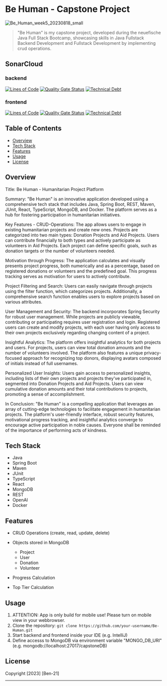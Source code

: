 # Be Human - Capstone Project
![Be_Human_week5_20230818_small](https://github.com/Ben-21/capstone-neuefische/assets/118177877/8bc02cf3-20f8-4028-8f2d-34d6cdee4d64)
> "Be Human" is my capstone project, developed during the neuefische Java Full Stack Bootcamp, showcasing skills in Java Fullstack Backend Development and Fullstack Development by implementing crud operations.  


## SonarCloud
### backend
[![Lines of Code](https://sonarcloud.io/api/project_badges/measure?project=ben-21_capstone-neuefische-backend&metric=ncloc)](https://sonarcloud.io/summary/new_code?id=ben-21_capstone-neuefische-backend)
[![Quality Gate Status](https://sonarcloud.io/api/project_badges/measure?project=ben-21_capstone-neuefische-backend&metric=alert_status)](https://sonarcloud.io/summary/new_code?id=ben-21_capstone-neuefische-backend)
[![Technical Debt](https://sonarcloud.io/api/project_badges/measure?project=ben-21_capstone-neuefische-backend&metric=sqale_index)](https://sonarcloud.io/summary/new_code?id=ben-21_capstone-neuefische-backend)

### frontend
[![Lines of Code](https://sonarcloud.io/api/project_badges/measure?project=ben-21_capstone-neuefische-frontend&metric=ncloc)](https://sonarcloud.io/summary/new_code?id=ben-21_capstone-neuefische-frontend)
[![Quality Gate Status](https://sonarcloud.io/api/project_badges/measure?project=ben-21_capstone-neuefische-frontend&metric=alert_status)](https://sonarcloud.io/summary/new_code?id=ben-21_capstone-neuefische-frontend)
[![Technical Debt](https://sonarcloud.io/api/project_badges/measure?project=ben-21_capstone-neuefische-frontend&metric=sqale_index)](https://sonarcloud.io/summary/new_code?id=ben-21_capstone-neuefische-frontend)


## Table of Contents

- [Overview](#overview)
- [Tech Stack](#tech-stack)
- [Features](#features)
- [Usage](#usage)
- [License](#license)

## Overview

Title: Be Human - Humanitarian Project Platform

Summary:
"Be Human" is an innovative application developed using a comprehensive tech stack that includes Java, Spring Boot, REST, Maven, JUnit, React, TypeScript, MongoDB, and Docker. The platform serves as a hub for fostering participation in humanitarian initiatives.

Key Features - CRUD-Operations:
The app allows users to engage in existing humanitarian projects and create new ones. Projects are categorized into two main types: Donation Projects and Aid Projects. Users can contribute financially to both types and actively participate as volunteers in Aid Projects. Each project can define specific goals, such as donation targets or the number of volunteers needed.

Motivation through Progress:
The application calculates and visually presents project progress, both numerically and as a percentage, based on registered donations or volunteers and the predefined goal. This progress tracking serves as motivation for users to actively contribute.

Project Filtering and Search:
Users can easily navigate through projects using the filter function, which categorizes projects. Additionally, a comprehensive search function enables users to explore projects based on various attributes.

User Management and Security:
The backend incorporates Spring Security for robust user management. While projects are publicly viewable, contributing or participating requires user registration and login. Registered users can create and modify projects, with each user having only access to their own projects exclusively regarding changing content of a project.

Insightful Analytics:
The platform offers insightful analytics for both projects and users. For projects, users can view total donation amounts and the number of volunteers involved. The platform also features a unique privacy-focused approach for recognizing top donors, displaying avatars composed of initials instead of full usernames.

Personalized User Insights:
Users gain access to personalized insights, including lists of their own projects and projects they've participated in, segmented into Donation Projects and Aid Projects. Users can view cumulative donation amounts and their total contributions to projects, promoting a sense of accomplishment.

In Conclusion:
"Be Human" is a compelling application that leverages an array of cutting-edge technologies to facilitate engagement in humanitarian projects. The platform's user-friendly interface, robust security features, motivational progress tracking, and insightful analytics converge to encourage active participation in noble causes. Everyone shall be reminded of the importance of performing acts of kindness.

## Tech Stack

- Java
- Spring Boot
- Maven
- JUnit
- TypeScript
- React
- MongoDB
- REST
- OpenAl
- Docker

## Features

- CRUD Operations (create, read, update, delete)
- Objects stored in MongoDB
  - Project
  - User
  - Donation
  - Volunteer
 
- Progress Calculation
- Top Tier Calculation 

## Usage

1. ATTENTION: App is only build for mobile use! Please turn on mobile view in your webbrowser.
2. Clone the repository: `git clone https://github.com/your-username/Be-Human.git`
3. Start backend and frontend inside your IDE (e.g. IntelliJ)
4. Define accesss to MongoDB via environment variable "MONGO_DB_URI" (e.g. mongodb://localhost:27017/capstoneDB)

## License

Copyright [2023] [Ben-21]

---

